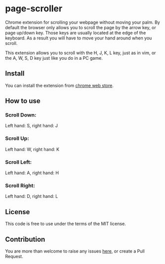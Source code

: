 # page-scroller
Chrome extension for scrolling your webpage without moving your palm. By default the browser only allows you
to scroll the page by the arrow key, or page up/down key. Those keys are usually located at the edge of
the keyboard. As a result you will have to move your hand around when you scroll.

This extension allows you to scroll with the H, J, K, L key, just as in vim, or the A, W, S, D key just
like you do in a PC game.

## Install
You can install the extension from [chrome web store](https://chrome.google.com/webstore/detail/page-scroller/gkhebpnlfbdhbhnlgdpcpidkcgmmhdhp?hl=en).

## How to use

### Scroll Down:
Left hand: S, right hand: J

### Scroll Up:
Left hand: W, right hand: K

### Scroll Left:
Left hand: A, right hand: H

### Scroll Right:
Left hand: D, right hand: L

## License

This code is free to use under the terms of the MIT license.

## Contribution

You are more than welcome to raise any issues [here](https://github.com/hex0cter/page-scroller/issues), or create a Pull Request.
